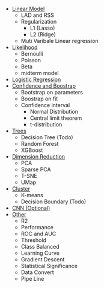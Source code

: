 - [Linear Model](https://github.com/bochendong/DS3000_final_review/tree/main/1.%20Linear%20Model)
  - LAD and RSS
  - Regularization
    - L1 (Lasso)
    - L2 (Ridge)
  - Muti Varibale Linear regression
- [Likelihood](https://github.com/bochendong/DS3000_final_review/tree/main/2.%20Likelihood)
  - Bernoulli 
  - Poisson
  - Beta
  - midterm model
- [Logistic Regression](https://github.com/bochendong/DS3000_final_review/tree/main/3.%20Logistic%20Regression)
- [Confidence and Boostrap](https://github.com/bochendong/DS3000_final_review/tree/main/4.%20Confidence%20and%20Boostrap)
  - Bootstrap on parameters
  - Boostrap on fit
  - Confidence interval 
    - Normal Distribution
    - Central limit theorem
    - t-distribution
- [Trees](https://github.com/bochendong/DS3000_final_review/tree/main/5.%20Trees)
  - Decision Tree (Todo)
  - Random Forest
  - XGBoost
- [Dimension Reduction](https://github.com/bochendong/DS3000_final_review/tree/main/6.%20Dimension%20Reduction)
  - PCA
  - Sparse PCA
  - T-SNE
  - UMap
- [Cluster](https://github.com/bochendong/DS3000_final_review/tree/main/7.%20Cluster)
  - K-means
  - Decision Boundary (Todo)
- [CNN (Optional)]()
- [Other](https://github.com/bochendong/DS3000_final_review/tree/main/Other)
  - R2
  - Performance
  - ROC and AUC
  - Threshold
  - Class Balanced
  - Learning Curve
  - Gradient Descent
  - Statistical Significance 
  - Data Convert
  - Pipe Line